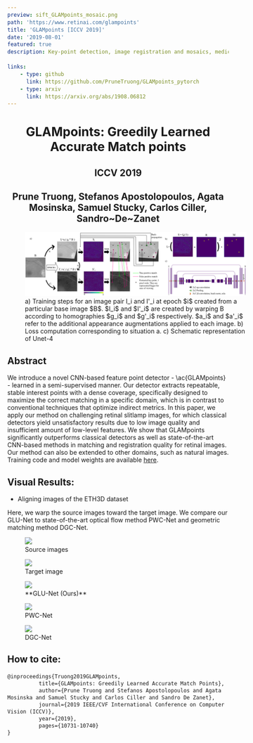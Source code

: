 ```yaml
---
preview: sift_GLAMpoints_mosaic.png
path: 'https://www.retinai.com/glampoints'
title: 'GLAMpoints [ICCV 2019]'
date: '2019-08-01'
featured: true
description: Key-point detection, image registration and mosaics, medical data

links:
    - type: github
      link: https://github.com/PruneTruong/GLAMpoints_pytorch
    - type: arxiv
      link: https://arxiv.org/abs/1908.06812
---
```


# <div align="center">GLAMpoints: Greedily Learned Accurate Match points</div>
## <div align="center">ICCV 2019</div>
## <div align="center">Prune Truong, Stefanos Apostolopoulos, Agata Mosinska, Samuel Stucky, Carlos Ciller, Sandro~De~Zanet</div>



<figure inline style="width: 100%">
  <img src="./images/method_2.png">
  <figcaption>a) Training steps for an image pair I_i and I'_i at epoch $i$ created from a particular base image $B$. $I_i$ and $I'_i$ are created by warping B according to homographies $g_i$ and $g'_i$ respectively. $a_i$ and $a'_i$ refer to the additional appearance augmentations applied to each image. b) Loss computation corresponding to situation a. c) Schematic representation of Unet-4</figcaption>
</figure>

## Abstract
We introduce a novel CNN-based feature point detector - \ac{GLAMpoints} - learned in a semi-supervised manner. Our detector extracts repeatable, stable interest points with a dense coverage, specifically designed to maximize the correct matching in a specific domain, which is in contrast to conventional techniques that optimize indirect metrics. In this paper, we apply our method on challenging retinal slitlamp images, for which classical detectors yield unsatisfactory results due to low image quality and insufficient amount of low-level features. We show that GLAMpoints significantly outperforms classical detectors as well as state-of-the-art CNN-based methods in matching and registration quality for retinal images. Our method can also be extended to other domains, such as natural images. Training code and model weights are available [here](https://github.com/PruneTruong/GLAMpoints_pytorch).



## Visual Results:

* Aligning images of the ETH3D dataset

Here, we warp the source images toward the target image. We compare our GLU-Net to state-of-the-art optical flow method PWC-Net and geometric matching method DGC-Net. 

<div class="flex-row">
    <figure>
      <img src="./ETH3D/playground_0_40_source.gif">
      <figcaption>Source images</figcaption>
    </figure>
    <figure>
      <img src="./ETH3D/playground_0_40_target.gif">
      <figcaption>Target image</figcaption>
    </figure>
    <figure>
      <img src="./ETH3D/playground_0_40_GLUNet.gif">
      <figcaption>**GLU-Net (Ours)**</figcaption>
    </figure>
    <figure>
      <img src="./ETH3D/playground_0_40_PWCNet.gif">
      <figcaption>PWC-Net</figcaption>
    </figure>
    <figure>
      <img src="./ETH3D/playground_0_40_DGCNet.gif">
      <figcaption>DGC-Net </figcaption>
    </figure>
</div>


## How to cite:
```
@inproceedings{Truong2019GLAMpoints,
		  title={GLAMpoints: Greedily Learned Accurate Match Points},
		  author={Prune Truong and Stefanos Apostolopoulos and Agata Mosinska and Samuel Stucky and Carlos Ciller and Sandro De Zanet},
		  journal={2019 IEEE/CVF International Conference on Computer Vision (ICCV)},
		  year={2019},
		  pages={10731-10740}
}
```

